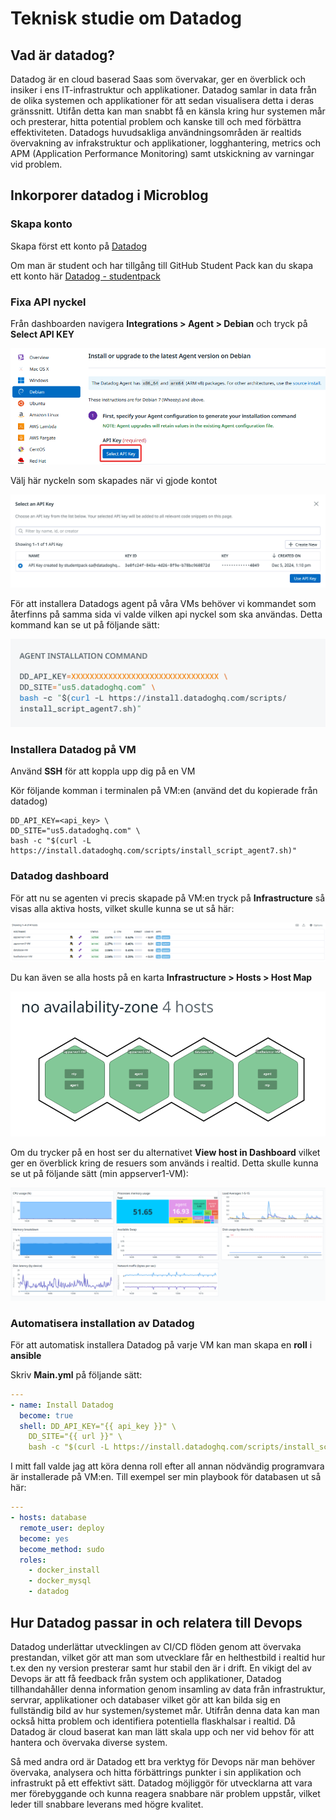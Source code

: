 # Teknisk studie om Datadog

## Vad är datadog?

Datadog är en cloud baserad Saas som övervakar, ger en överblick och insiker i ens IT-infrastruktur och applikationer. Datadog samlar in data från de olika systemen och applikationer för att sedan visualisera detta i deras gränssnitt. Utifån detta kan man snabbt få en känsla kring hur systemen mår och presterar, hitta potential problem och kanske till och med förbättra effektiviteten. Datadogs huvudsakliga användningsområden är realtids övervakning av infrakstruktur och applikationer, logghantering, metrics och APM (Application Performance Monitoring) samt utskickning av varningar vid problem.

## Inkorporer datadog i Microblog

### Skapa konto

Skapa först ett konto på [Datadog](https://www.datadoghq.com/)

Om man är student och har tillgång till GitHub Student Pack kan du skapa ett konto här [Datadog - studentpack](https://studentpack.datadoghq.com/)

### Fixa API nyckel

Från dashboarden navigera **Integrations > Agent > Debian** och tryck på **Select API KEY**

![select api key button](image/firefox_8RoHo4UeRm.png)

Välj här nyckeln som skapades när vi gjode kontot

![api key](image/firefox_qDXHNqIRJj.png)

För att installera Datadogs agent på våra VMs behöver vi kommandet som återfinns på samma sida vi valde vilken api nyckel som ska användas. Detta kommand kan se ut på följande sätt:

![datadog install command](image/firefox_gwqNaFS7GK.png)

### Installera Datadog på VM

Använd **SSH** för att koppla upp dig på en VM

Kör följande komman i terminalen på VM:en (använd det du kopierade från datadog)

```shell
DD_API_KEY=<api_key> \
DD_SITE="us5.datadoghq.com" \
bash -c "$(curl -L https://install.datadoghq.com/scripts/install_script_agent7.sh)"
```

### Datadog dashboard

För att nu se agenten vi precis skapade på VM:en tryck på **Infrastructure** så visas alla aktiva hosts, vilket skulle kunna se ut så här:

![active agents list](image/firefox_PfYQMqpN9L.png)

Du kan även se alla hosts på en karta **Infrastructure > Hosts > Host Map**

![hosts map](image/firefox_hyPibj4H5R.png)

Om du trycker på en host ser du alternativet **View host in Dashboard** vilket ger en överblick kring de resuers som används i realtid. Detta skulle kunna se ut på följande sätt (min appserver1-VM):

![Host dashboard for appserver1-vm](image/firefox_NuJ806TI7d.png)

### Automatisera installation av Datadog

För att automatisk installera Datadog på varje VM kan man skapa en **roll** i **ansible**

Skriv **Main.yml** på följande sätt:

```yml
---
- name: Install Datadog
  become: true
  shell: DD_API_KEY="{{ api_key }}" \
    DD_SITE="{{ url }}" \
    bash -c "$(curl -L https://install.datadoghq.com/scripts/install_script_agent7.sh)"
```

I mitt fall valde jag att köra denna roll efter all annan nödvändig programvara är installerade på VM:en. Till exempel ser min playbook för databasen ut så här:

```yml
---
- hosts: database
  remote_user: deploy
  become: yes
  become_method: sudo
  roles:
    - docker_install
    - docker_mysql
    - datadog
```

## Hur Datadog passar in och relatera till Devops

Datadog underlättar utvecklingen av CI/CD flöden genom att övervaka prestandan, vilket gör att man som utvecklare får en helthestbild i realtid hur t.ex den ny version presterar samt hur stabil den är i drift. En vikigt del av Devops är att få feedback från system och applikationer, Datadog tillhandahåller denna information genom insamling av data från infrastruktur, servrar, applikationer och databaser vilket gör att kan bilda sig en fullständig bild av hur systemen/systemet mår. Utifrån denna data kan man också hitta problem och identifiera potentiella flaskhalsar i realtid. Då Datadog är cloud baserat kan man lätt skala upp och ner vid behov för att hantera och övervaka diverse system.

Så med andra ord är Datadog ett bra verktyg för Devops när man behöver övervaka, analysera och hitta förbättrings punkter i sin applikation och infrastrukt på ett effektivt sätt. Datadog möjliggör för utvecklarna att vara mer förebyggande och kunna reagera snabbare när problem uppstår, vilket leder till snabbare leverans med högre kvalitet.
